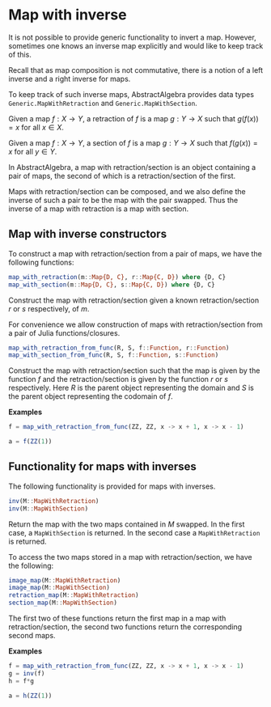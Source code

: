 # Map with inverse

It is not possible to provide generic functionality to invert a map. However, sometimes
one knows an inverse map explicitly and would like to keep track of this.

Recall that as map composition is not commutative, there is a notion of a left inverse
and a right inverse for maps.

To keep track of such inverse maps, AbstractAlgebra provides data types
`Generic.MapWithRetraction` and `Generic.MapWithSection`.

Given a map $f : X \to Y$, a retraction of $f$ is a map $g : Y \to X$ such that
$g(f(x)) = x$ for all $x \in X$.

Given a map $f : X \to Y$, a section of $f$ is a map $g : Y \to X$ such that
$f(g(x)) = x$ for all $y \in Y$.

In AbstractAlgebra, a map with retraction/section is an object containing a pair of maps,
the second of which is a retraction/section of the first.

Maps with retraction/section can be composed, and we also define the inverse of such a
pair to be the map with the pair swapped. Thus the inverse of a map with retraction is
a map with section. 

## Map with inverse constructors

To construct a map with retraction/section from a pair of maps, we have the following
functions:

```julia
map_with_retraction(m::Map{D, C}, r::Map{C, D}) where {D, C}
map_with_section(m::Map{D, C}, s::Map{C, D}) where {D, C}
```

Construct the map with retraction/section given a known retraction/section $r$ or $s$
respectively, of $m$.

For convenience we allow construction of maps with retraction/section from a pair of
Julia functions/closures.

```julia
map_with_retraction_from_func(R, S, f::Function, r::Function)
map_with_section_from_func(R, S, f::Function, s::Function)
```

Construct the map with retraction/section such that the map is given by the function $f$
and the retraction/section is given by the function $r$ or $s$ respectively. Here $R$ is
the parent object representing the domain and $S$ is the parent object representing the
codomain of $f$.

**Examples**

```julia
f = map_with_retraction_from_func(ZZ, ZZ, x -> x + 1, x -> x - 1)

a = f(ZZ(1))
```

## Functionality for maps with inverses

The following functionality is provided for maps with inverses.

```julia
inv(M::MapWithRetraction)
inv(M::MapWithSection)
```

Return the map with the two maps contained in $M$ swapped. In the first case, a
`MapWithSection` is returned. In the second case a `MapWithRetraction` is returned.

To access the two maps stored in a map with retraction/section, we have the following:

```julia
image_map(M::MapWithRetraction)
image_map(M::MapWithSection)
retraction_map(M::MapWithRetraction)
section_map(M::MapWithSection)
```

The first two of these functions return the first map in a map with retraction/section,
the second two functions return the corresponding second maps.

**Examples**

```julia
f = map_with_retraction_from_func(ZZ, ZZ, x -> x + 1, x -> x - 1)
g = inv(f)
h = f*g

a = h(ZZ(1))
```

